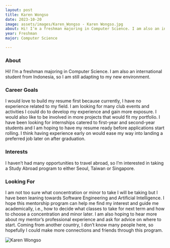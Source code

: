 ```yaml
---
layout: post
title: Karen Wongso 
date: 2023-10-20
image: assets/images/Karen_Wongso - Karen Wongso.jpg
about: Hi! I’m a freshman majoring in Computer Science. I am also an international student from Indonesia, so I am still adapting to my new environment.
year: Freshman
major: Computer Science

---
```


### About

Hi! I’m a freshman majoring in Computer Science. I am also an international student from Indonesia, so I am still adapting to my new environment.

### Career Goals

I would love to build my resume first because currently, I have no experience related to my field. I am looking for many club events and activities I could do to develop my experience and gain more exposure. I would also like to be involved in more projects that would fit my portfolio. I have been looking for internships catered to first-year and second-year students and I am hoping to have my resume ready before applications start rolling. I think having experience early on would ease my way into landing a preferred job later on after graduation.

### Interests

I haven’t had many opportunities to travel abroad, so I’m interested in taking a Study Abroad program to either Seoul, Taiwan or Singapore.

### Looking For

I am not too sure what concentration or minor to take I will be taking but I have been leaning towards Software Engineering and Artificial Intelligence. I hope this mentorship program can help me find my interest and guide me academically, i.e., how to decide what classes to take for next term and how to choose a concentration and minor later. I am also hoping to hear more about my mentor’s professional experience and ask for advice on where to start. Coming from another country, I don’t know many people here, so hopefully I could make more connections and friends through this program.

<div class="text-center my-5">
    <img src="https://sase-drexel.github.io/mentorship-2023/assets/images/Karen_Wongso - Karen Wongso.jpg" alt="Karen Wongso" class="rounded post-img" />
</div>
